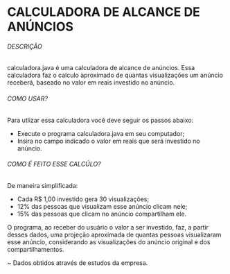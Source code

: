 # CALCULADORA DE ALCANCE DE ANÚNCIOS #

###### DESCRIÇÃO ######

calculadora.java é uma calculadora de alcance de anúncios. Essa calculadora faz o calculo aproximado de quantas visualizações um anúncio receberá, baseado no valor em reais investido no anúncio.

###### COMO USAR? ######

Para utlizar essa calculadora você deve seguir os passos abaixo:

* Execute o programa calculadora.java em seu computador;
* Insira no campo indicado o valor em reais que será investido no anúncio.

###### COMO É FEITO ESSE CALCÚLO? ######

De maneira simplificada:

* Cada R$ 1,00 investido gera 30 visualizações;
* 12% das pessoas que visualizam esse anúncio clicam nele;
* 15% das pessoas que clicam no anúncio compartilham ele.

O programa, ao receber do usuário o valor a ser investido, faz, a partir desses dados, uma projeção aproximada de quantas pessoas visualizaram esse anúncio, considerando as visualizações do anúncio original e dos compartilhamentos.

~ Dados obtidos através de estudos da empresa.